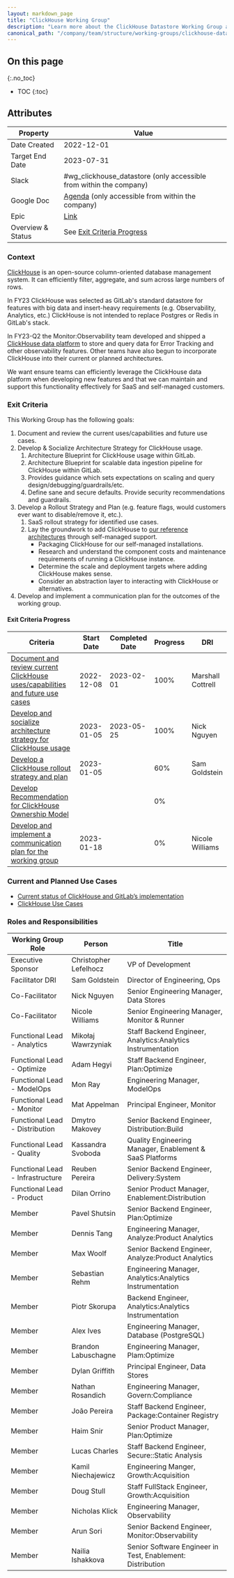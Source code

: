 ```yaml
---
layout: markdown_page
title: "ClickHouse Working Group"
description: "Learn more about the ClickHouse Datastore Working Group attributes, goals, roles and responsibilities."
canonical_path: "/company/team/structure/working-groups/clickhouse-datastore/"
---
```


## On this page
{:.no_toc}

- TOC
{:toc}

## Attributes

| Property        | Value           |
|-----------------|-----------------|
| Date Created    | 2022-12-01 |
| Target End Date | 2023-07-31 |
| Slack           | #wg_clickhouse_datastore (only accessible from within the company) |
| Google Doc      | [Agenda](https://docs.google.com/document/d/1ZZ7fE7s18Yxww9wp0-lO7mFxJmwop3pWvqINCQPNubA/edit#) (only accessible from within the company) |
| Epic            | [Link](https://gitlab.com/groups/gitlab-com/-/epics/2070) |
| Overview & Status | See [Exit Criteria Progress](#exit-criteria-progress) |

### Context

[ClickHouse](https://clickhouse.com) is an open-source column-oriented database management system. It can efficiently filter, aggregate, and sum across large numbers of rows.

In FY23 ClickHouse was selected as GitLab's standard datastore for features with big data and insert-heavy requirements (e.g. Observability, Analytics, etc.)  ClickHouse is not intended to replace Postgres or Redis in GitLab's stack.

In FY23-Q2 the Monitor:Observability team developed and shipped a [ClickHouse data platform](https://gitlab.com/groups/gitlab-org/-/epics/7772) to store and query data for Error Tracking and other observability features.  Other teams have also begun to incorporate ClickHouse into their current or planned architectures.  

We want ensure teams can efficiently leverage the ClickHouse data platform when developing new features and that we can maintain and support this functionality effectively for SaaS and self-managed customers.

### Exit Criteria 

This Working Group has the following goals:

1. Document and review the current uses/capabilities and future use cases.
1. Develop & Socialize Architecture Strategy for ClickHouse usage.
    1. Architecture Blueprint for ClickHouse usage within GitLab.
    1. Architecture Blueprint for scalable data ingestion pipeline for ClickHouse within GitLab.
    1. Provides guidance which sets expectations on scaling and query design/debugging/guardrails/etc.
    1. Define sane and secure defaults. Provide security recommendations and guardrails.
1. Develop a Rollout Strategy and Plan (e.g. feature flags, would customers ever want to disable/remove it, etc.).
    1. SaaS rollout strategy for identified use cases.
    1. Lay the groundwork to add ClickHouse to [our reference architectures](https://docs.gitlab.com/ee/administration/reference_architectures) through self-managed support.
        - Packaging ClickHouse for our self-managed installations.
        - Research and understand the component costs and maintenance requirements of running a ClickHouse instance.
        - Determine the scale and deployment targets where adding ClickHouse makes sense.
        - Consider an abstraction layer to interacting with ClickHouse or alternatives.
1. Develop and implement a communication plan for the outcomes of the working group.

#### Exit Criteria Progress

| Criteria | Start Date | Completed Date | Progress | DRI |
|----------|------------|------------|------------|------------|
| [Document and review current ClickHouse uses/capabilities and future use cases](https://gitlab.com/groups/gitlab-com/-/epics/2075) | 2022-12-08 | 2023-02-01 | 100% | Marshall Cottrell |
| [Develop and socialize architecture strategy for ClickHouse usage](https://gitlab.com/groups/gitlab-com/-/epics/2076) | 2023-01-05 | 2023-05-25 | 100% | Nick Nguyen |
| [Develop a ClickHouse rollout strategy and plan](https://gitlab.com/groups/gitlab-com/-/epics/2077) | 2023-01-05 | | 60% | Sam Goldstein |
| [Develop Recommendation for ClickHouse Ownership Model](https://gitlab.com/groups/gitlab-com/-/epics/2094) | | | 0% | |
| [Develop and implement a communication plan for the working group](https://gitlab.com/groups/gitlab-com/-/epics/2078) | 2023-01-18 | | 0% | Nicole Williams |

### Current and Planned Use Cases

- [Current status of ClickHouse and GitLab’s implementation](https://gitlab.com/gitlab-com/ops-sub-department/ops-engineering-management/-/issues/205)
- [ClickHouse Use Cases](https://gitlab.com/gitlab-org/gitlab/-/issues/384184)

### Roles and Responsibilities

| Working Group Role    | Person                | Title                          |
|-----------------------|-----------------------|--------------------------------|
| Executive Sponsor     | Christopher Lefelhocz | VP of Development            |
| Facilitator DRI | Sam Goldstein | Director of Engineering, Ops |
| Co-Facilitator | Nick Nguyen | Senior Engineering Manager, Data Stores |
| Co-Facilitator | Nicole Williams | Senior Engineering Manager, Monitor & Runner |
| Functional Lead - Analytics | Mikołaj Wawrzyniak | Staff Backend Engineer, Analytics:Analytics Instrumentation |
| Functional Lead - Optimize | Adam Hegyi | Staff Backend Engineer, Plan:Optimize |
| Functional Lead - ModelOps | Mon Ray| Engineering Manager, ModelOps |
| Functional Lead - Monitor | Mat Appelman | Principal Engineer, Monitor |
| Functional Lead - Distribution | Dmytro Makovey | Senior Backend Engineer, Distribution:Build|
| Functional Lead - Quality | Kassandra Svoboda | Quality Engineering Manager, Enablement & SaaS Platforms |
| Functional Lead - Infrastructure | Reuben Pereira | Senior Backend Engineer, Delivery:System |
| Functional Lead - Product | Dilan Orrino | Senior Product Manager, Enablement:Distribution |
| Member | Pavel Shutsin | Senior Backend Engineer, Plan:Optimize |
| Member | Dennis Tang | Engineering Manager, Analyze:Product Analytics |
| Member | Max Woolf            | Senior Backend Engineer, Analyze:Product Analytics |
| Member | Sebastian Rehm | Engineering Manager, Analytics:Analytics Instrumentation  |
| Member | Piotr Skorupa   | Backend Engineer, Analytics:Analytics Instrumentation |
| Member | Alex Ives | Engineering Manager, Database (PostgreSQL) |
| Member | Brandon Labuschagne | Engineering Manager, Plam:Optimize |
| Member | Dylan Griffith | Principal Engineer, Data Stores |
| Member | Nathan Rosandich | Engineering Manager, Govern:Compliance |
| Member | João Pereira | Staff Backend Engineer, Package:Container Registry |
| Member | Haim Snir | Senior Product Manager, Plan:Optimize |
| Member | Lucas Charles | Staff Backend Engineer, Secure::Static Analysis |
| Member | Kamil Niechajewicz | Engineering Manger, Growth:Acquisition  |
| Member | Doug Stull | Staff FullStack Engineer, Growth:Acquisition  |
| Member | Nicholas Klick | Engineering Manager, Observability |
| Member | Arun Sori | Senior Backend Engineer, Monitor:Observability |
| Member | Nailia Ishakkova | Senior Software Engineer in Test, Enablement: Distribution |
